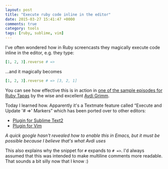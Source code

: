 ```yaml
---
layout: post
title: "Execute ruby code inline in the editor"
date: 2015-03-27 15:41:47 +0000
comments: true
category: tools
tags: [ruby, sublime, vim]
---
```


I've often wondered how in Ruby screencasts they magically execute code inline
in the editor, e.g. they type:

```ruby
[1, 2, 3].reverse # =>
```

...and it magically becomes
```ruby
[1, 2, 3].reverse # => [3, 2, 1]
```

You can see how effective this is in action in
[one of the sample episodes for Ruby Tapas](http://www.rubytapas.com/episodes/11-Method-and-Message)
by the wise and excellent [Avdi Grimm](http://about.avdi.org/).

Today I learned how. Apparently it's a Textmate feature called “Execute and
Update '# =>' Markers” which has been ported over to other editors:

* [Plugin for Sublime Text2](https://github.com/mmims/sublime-text-2-ruby-markers)
* [Plugin for Vim](https://github.com/t9md/vim-ruby-xmpfilter)

_A quick google hasn't revealed how to enable this in Emacs, but it must be
possible because I believe that's what Avdi uses_

This also explains why the snippet for `#` expands to `# =>`. I'd always
assumed that this was intended to make multiline comments more readable. That
sounds a bit silly now that I know :)
